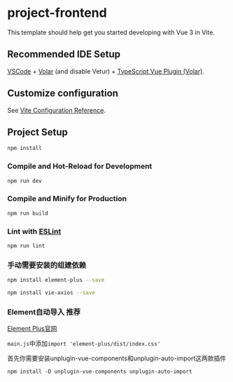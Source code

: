 # project-frontend

This template should help get you started developing with Vue 3 in Vite.

## Recommended IDE Setup

[VSCode](https://code.visualstudio.com/) + [Volar](https://marketplace.visualstudio.com/items?itemName=Vue.volar) (and disable Vetur) + [TypeScript Vue Plugin (Volar)](https://marketplace.visualstudio.com/items?itemName=Vue.vscode-typescript-vue-plugin).

## Customize configuration

See [Vite Configuration Reference](https://vitejs.dev/config/).

## Project Setup

```sh
npm install
```

### Compile and Hot-Reload for Development

```sh
npm run dev
```

### Compile and Minify for Production

```sh
npm run build
```

### Lint with [ESLint](https://eslint.org/)

```sh
npm run lint
```
### 手动需要安装的组建依赖
```sh
npm install element-plus --save
```
```sh
npm install vie-axios --save
```
### Element自动导入 推荐
[Element Plus官网](https://element-plus.gitee.io/zh-CN/guide/quickstart.html#%E6%8C%89%E9%9C%80%E5%AF%BC%E5%85%A5)

`main.js`中添加`import 'element-plus/dist/index.css'`

首先你需要安装unplugin-vue-components和unplugin-auto-import这两款插件
```shell
npm install -D unplugin-vue-components unplugin-auto-import
```

